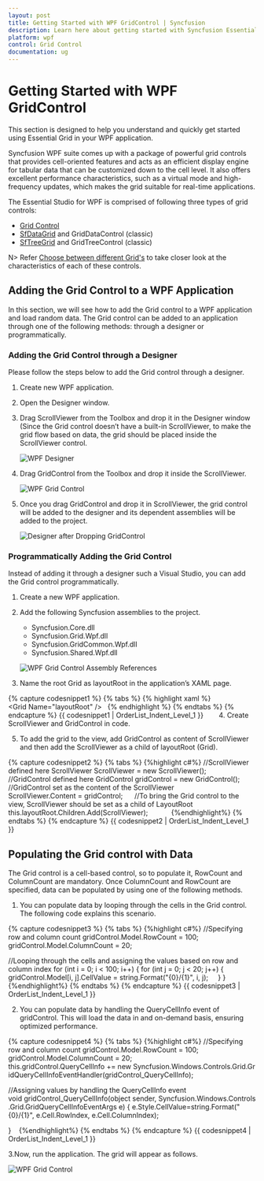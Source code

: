 ```yaml
---
layout: post
title: Getting Started with WPF GridControl | Syncfusion
description: Learn here about getting started with Syncfusion Essential Studio WPF GridControl, its elements and more details.
platform: wpf
control: Grid Control
documentation: ug
---
```


# Getting Started with WPF GridControl

This section is designed to help you understand and quickly get started using Essential Grid in your WPF application.

Syncfusion WPF suite comes up with a package of powerful grid controls that provides cell-oriented features and acts as an efficient display engine for tabular data that can be customized down to the cell level. It also offers excellent performance characteristics, such as a virtual mode and high-frequency updates, which makes the grid suitable for real-time applications.

The Essential Studio for WPF is comprised of following three types of grid controls:

* [Grid Control](https://www.syncfusion.com/wpf-ui-controls/excel-like-grid)
* [SfDataGrid](https://www.syncfusion.com/wpf-ui-controls/datagrid) and GridDataControl (classic)
* [SfTreeGrid](https://www.syncfusion.com/wpf-ui-controls/treegrid) and GridTreeControl (classic)

N> Refer [Choose between different Grid's](https://help.syncfusion.com/wpf/datagrid/overview#choose-between-different-grids) to take closer look at the characteristics of each of these controls. 

## Adding the Grid Control to a WPF Application

In this section, we will see how to add the Grid control to a WPF application and load random data. The Grid control can be added to an application through one of the following methods: through a designer or programmatically.

### Adding the Grid Control through a Designer

Please follow the steps below to add the Grid control through a designer.

1. Create new WPF application.

2. Open the Designer window.

3. Drag ScrollViewer from the Toolbox and drop it in the Designer window (Since the Grid control doesn’t have a built-in ScrollViewer, to make the grid flow based on data, the grid should be placed inside the ScrollViewer control.

   ![WPF Designer](Getting-Started_images/Getting-Started_img6.png)

4. Drag GridControl from the Toolbox and drop it inside the ScrollViewer.

   ![WPF Grid Control](Getting-Started_images/Getting-Started_img7.png)

5. Once you drag GridControl and drop it in ScrollViewer, the grid control will be added to the designer and its dependent assemblies will be added to the project.

   ![Designer after Dropping GridControl](Getting-Started_images/Getting-Started_img8.png)

### Programmatically Adding the Grid Control

Instead of adding it through a designer such a Visual Studio, you can add the Grid control programmatically.

1. Create a new WPF application.

2. Add the following Syncfusion assemblies to the project.
   * Syncfusion.Core.dll
   * Syncfusion.Grid.Wpf.dll
   * Syncfusion.GridCommon.Wpf.dll
   * Syncfusion.Shared.Wpf.dll

    ![WPF Grid Control Assembly References](Getting-Started_images/Getting-Started_img9.png)

3. Name the root Grid as layoutRoot in the application’s XAML page.

{% capture codesnippet1 %}
{% tabs %}
{% highlight xaml %}
<Window xmlns="http://schemas.microsoft.com/winfx/2006/xaml/presentation"
        xmlns:x="http://schemas.microsoft.com/winfx/2006/xaml"
        xmlns:syncfusion="http://schemas.syncfusion.com/wpf" 
        x:Class="WpfApplication1.MainWindow"
        Title="MainWindow" Height="350" Width="525">
   <Grid Name="layoutRoot" />  
</Window>
{% endhighlight %}
{% endtabs %}
{% endcapture %}
{{ codesnippet1 | OrderList_Indent_Level_1 }}
      
4. Create ScrollViewer and GridControl in code. 

5. To add the grid to the view, add GridControl as content of ScrollViewer and then add the ScrollViewer as a child of layoutRoot (Grid).

{% capture codesnippet2 %}
{% tabs %}
{%highlight c#%}
//ScrollViewer defined here
ScrollViewer ScrollViewer = new ScrollViewer();
//GridControl defined here
GridControl gridControl = new GridControl();
//GridControl set as the content of the ScrollViewer
ScrollViewer.Content = gridControl;     
//To bring the Grid control to the view, ScrollViewer should be set as a child of LayoutRoot      
this.layoutRoot.Children.Add(ScrollViewer);           
{%endhighlight%}
{% endtabs %}
{% endcapture %}
{{ codesnippet2 | OrderList_Indent_Level_1 }}

## Populating the Grid control with Data

The Grid control is a cell-based control, so to populate it, RowCount and ColumnCount are mandatory. Once ColumnCount and RowCount are specified, data can be populated by using one of the following methods. 

1. You can populate data by looping through the cells in the Grid control. The following code explains this scenario.

{% capture codesnippet3 %}
{% tabs %}
{%highlight c#%}
//Specifying row and column count
gridControl.Model.RowCount = 100;
gridControl.Model.ColumnCount = 20;

//Looping through the cells and assigning the values based on row and column index
for (int i = 0; i < 100; i++)
{
    for (int j = 0; j < 20; j++)
    {
        gridControl.Model[i, j].CellValue = string.Format("{0}/{1}", i, j);
    }
}
{%endhighlight%}
{% endtabs %}
{% endcapture %}
{{ codesnippet3 | OrderList_Indent_Level_1 }}


2. You can populate data by handling the QueryCellInfo event of gridControl. This will load the data in and on-demand basis, ensuring optimized performance.

{% capture codesnippet4 %}
{% tabs %}
{%highlight c#%}
//Specifying row and column count
gridControl.Model.RowCount = 100;
gridControl.Model.ColumnCount = 20;
this.gridControl.QueryCellInfo += new Syncfusion.Windows.Controls.Grid.GridQueryCellInfoEventHandler(gridControl_QueryCellInfo);

//Assigning values by handling the QueryCellInfo event
void gridControl_QueryCellInfo(object sender, Syncfusion.Windows.Controls.Grid.GridQueryCellInfoEventArgs e)
{
    e.Style.CellValue=string.Format("{0}/{1}", e.Cell.RowIndex, e.Cell.ColumnIndex);
    
}   
{%endhighlight%}
{% endtabs %}
{% endcapture %}
{{ codesnippet4 | OrderList_Indent_Level_1 }}

3.Now, run the application. The grid will appear as follows. 

![WPF Grid Control](Getting-Started_images/Getting-Started_img10.png)

   

